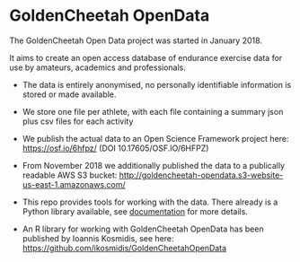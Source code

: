 # GoldenCheetah OpenData

The GoldenCheetah Open Data project was started in January 2018.

It aims to create an open access database of endurance exercise data
for use by amateurs, academics and professionals.

* The data is entirely anonymised, no personally identifiable information is stored or made available.

* We store one file per athlete, with each file containing a summary json plus csv files for each activity

* We publish the actual data to an Open Science Framework project here: https://osf.io/6hfpz/ (DOI 10.17605/OSF.IO/6HFPZ)

* From November 2018 we additionally published the data to a publically readable AWS S3 bucket: http://goldencheetah-opendata.s3-website-us-east-1.amazonaws.com/ 

* This repo provides tools for working with the data. There already is a Python library available, see [documentation](opendata-python/README.md) for more details.

* An R library for working with GoldenCheetah OpenData has been published by Ioannis Kosmidis, see here: https://github.com/ikosmidis/GoldenCheetahOpenData
